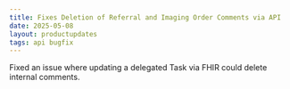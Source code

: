 ```yaml
---
title: Fixes Deletion of Referral and Imaging Order Comments via API
date: 2025-05-08
layout: productupdates
tags: api bugfix 
---
```

Fixed an issue where updating a delegated Task via FHIR could delete internal comments. 
